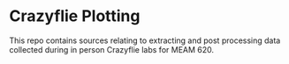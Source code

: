 # Crazyflie Plotting
This repo contains sources relating to extracting and post processing data collected during in person Crazyflie labs for MEAM 620.

